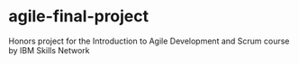 # agile-final-project
Honors project for the Introduction to Agile Development and Scrum course by IBM Skills Network
